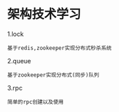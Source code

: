 # 架构技术学习

1.lock

    基于redis,zookeeper实现分布式秒杀系统

2.queue

    基于zookeeper实现分布式(同步)队列

3.rpc

    简单的rpc创建以及使用
